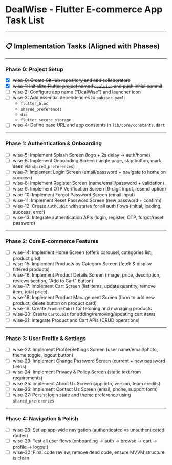 # DealWise - Flutter E-commerce App Task List

---

## 📋 Implementation Tasks (Aligned with Phases)

---

### **Phase 0: Project Setup**

-   [x] ~~wise-0: Create GitHub repository and add collaborators~~
-   [x] ~~wise-1: Initialize Flutter project named `dealwise` and push initial commit~~
-   [ ] wise-2: Configure app name ("DealWise") and launcher icon
-   [ ] wise-3: Add essential dependencies to `pubspec.yaml`:
    -   `flutter_bloc`
    -   `shared_preferences`
    -   `dio`
    -   `flutter_secure_storage`
-   [ ] wise-4: Define base URL and app constants in `lib/core/constants.dart`

---

### **Phase 1: Authentication & Onboarding**

-   [ ] wise-5: Implement Splash Screen (logo + 2s delay → auth/home)
-   [ ] wise-6: Implement Onboarding Screen (single page, skip button, mark seen via `shared_preferences`)
-   [ ] wise-7: Implement Login Screen (email/password + navigate to home on success)
-   [ ] wise-8: Implement Register Screen (name/email/password + validation)
-   [ ] wise-9: Implement OTP Verification Screen (6-digit input, resend option)
-   [ ] wise-10: Implement Forgot Password Screen (email input)
-   [ ] wise-11: Implement Reset Password Screen (new password + confirm)
-   [ ] wise-12: Create `AuthCubit` with states for all auth flows (initial, loading, success, error)
-   [ ] wise-13: Integrate authentication APIs (login, register, OTP, forgot/reset password)

---

### **Phase 2: Core E-commerce Features**

-   [ ] wise-14: Implement Home Screen (offers carousel, categories list, product grid)
-   [ ] wise-15: Implement Products by Category Screen (fetch & display filtered products)
-   [ ] wise-16: Implement Product Details Screen (image, price, description, reviews section, "Add to Cart" button)
-   [ ] wise-17: Implement Cart Screen (list items, update quantity, remove item, total price)
-   [ ] wise-18: Implement Product Management Screen (form to add new product; delete button on product card)
-   [ ] wise-19: Create `ProductCubit` for fetching and managing products
-   [ ] wise-20: Create `CartCubit` for adding/removing/updating cart items
-   [ ] wise-21: Integrate Product and Cart APIs (CRUD operations)

---

### **Phase 3: User Profile & Settings**

-   [ ] wise-22: Implement Profile/Settings Screen (user name/email/photo, theme toggle, logout button)
-   [ ] wise-23: Implement Change Password Screen (current + new password fields)
-   [ ] wise-24: Implement Privacy & Policy Screen (static text from requirements)
-   [ ] wise-25: Implement About Us Screen (app info, version, team credits)
-   [ ] wise-26: Implement Contact Us Screen (email, phone, support form)
-   [ ] wise-27: Persist login state and theme preference using `shared_preferences`

---

### **Phase 4: Navigation & Polish**

-   [ ] wise-28: Set up app-wide navigation (authenticated vs unauthenticated routes)
-   [ ] wise-29: Test all user flows (onboarding → auth → browse → cart → profile → logout)
-   [ ] wise-30: Final code review, remove dead code, ensure MVVM structure is clean
